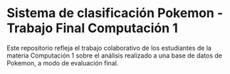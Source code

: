 # Sistema de clasificación Pokemon - Trabajo Final Computación 1
 Este repositorio refleja el trabajo colaborativo de los estudiantes de la materia Computación 1 sobre el análisis realizado a una base de datos de Pokemon, a modo de evaluación final.
